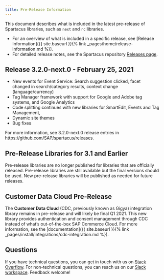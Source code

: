 ```yaml
---
title: Pre-Release Information
---
```


This document describes what is included in the latest pre-release of Spartacus libraries, such as `next` and `rc` libraries.

- For an overview of what is included in a specific release, see [Release Information]({{ site.baseurl }}{% link _pages/home/release-information.md %}).
- For detailed release notes, see the Spartacus repository [Releases page](https://github.com/SAP/spartacus/releases).
  
  
## Release 3.2.0-next.0 - February 25, 2021

- New events for Event Service: Search suggestion clicked, facet changed in search/category results, context change (language/currency)
- Tag Manager framework with support for Google and Adobe tag systems, and Google Analytics
- Code splitting continues with new libraries for SmartEdit, Events and Tag Management, 
- Dynamic site themes
- Bug fixes

For more information, see 3.2.0-next.0 release entries in https://github.com/SAP/spartacus/releases.
  
  
## Pre-Release Libraries for 3.1 and Earlier

Pre-release libraries are no longer published for libraries that are officially released. Pre-release libraries are still available but the final versions should be used. New pre-release libraries will be published as needed for future releases.

## Customer Data Cloud Pre-Release

The **Customer Data Cloud** (CDC, previously known as Gigya) integration library remains in pre-release and will likely be final Q1 2021. This new library provides authentication and consent management through CDC instead of what’s out-of-the-box SAP Commerce Cloud. For more information, see the [documentation]({{ site.baseurl }}{% link _pages/install/integrations/cdc-integration.md %}).

## Questions

If you have technical questions, you can get in touch with us on [Stack Overflow](https://stackoverflow.com/questions/tagged/spartacus-storefront). For non-technical questions, you can reach us on our [Slack workspace](https://join.slack.com/t/spartacus-storefront/shared_invite/zt-jekftqo0-HP6xt6IF~ffVB2cGG66fcQ). Feedback welcome!
